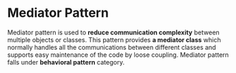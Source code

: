 # Mediator Pattern

Mediator pattern is used to **reduce communication complexity** between multiple objects or classes. This pattern provides **a mediator class** which normally handles all the communications between different classes and supports easy maintenance of the code by loose coupling. Mediator pattern falls under **behavioral pattern** category.


